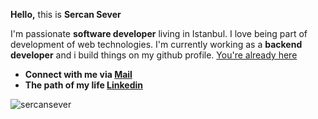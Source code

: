 
**Hello,** this is **Sercan Sever**

I'm passionate **software developer** living in Istanbul. I love being part of development of web technologies.
I'm currently working as a **backend developer** and i build things on my github profile. [You're already here](https://github.com/SercanSever)

- **Connect with me via [Mail](info@srcnsvr.com)**
- **The path of my life [Linkedin](https://linkedin.com/in/sercan-sever-a97147202)**

<p align="left"> <img src="https://komarev.com/ghpvc/?username=sercansever&label=Profile%20views&color=orange" alt="sercansever" /></p>


